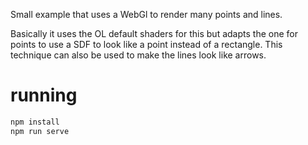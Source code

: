 Small example that uses a WebGl to render many points and lines.

Basically it uses the OL default shaders for this but adapts the one for points to use a SDF to look like a point instead of a rectangle.
This technique can also be used to make the lines look like arrows.

# running

```sh
npm install
npm run serve
```

